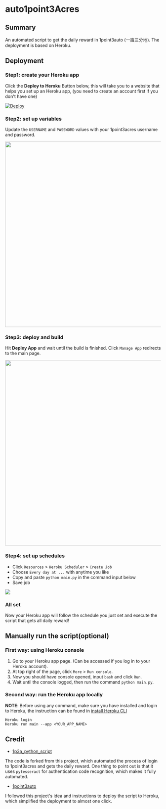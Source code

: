 # auto1point3Acres

## Summary

An automated script to get the daily reward in 1point3auto (一亩三分地). The deployment is based on Heroku.

## Deployment

### Step1: create your Heroku app

Click the **Deploy to Heroku** Button below, this will take you to a website that helps you set up an Heroku app, (you need to create an account first if you don't have one)

[![Deploy](https://www.herokucdn.com/deploy/button.png)](https://heroku.com/deploy)

### Step2: set up variables

Update the `USERNAME` and `PASSWORD` values with your 1point3acres username and password.

<img src="https://i.imgur.com/jV8a7fQ.png" width="600px">

### Step3: deploy and build

Hit **Deploy App** and wait until the build is finished. Click `Manage App` redirects to the main page.

<img src="https://i.imgur.com/UnHlu8Q.png" width="600px">

### Step4: set up schedules

- Click `Resources` > `Heroku Scheduler` > `Create Job`
- Choose `Every day at ...` with anytime you like
- Copy and paste `python main.py` in the command input below
- Save job

<img src="https://i.imgur.com/hj6adwI.png">

### All set

Now your Heroku app will follow the schedule you just set and execute the script that gets all daily reward!

## Manually run the script(optional)

### First way: using Heroku console

1. Go to your Heroku app page. (Can be accessed if you log in to your Heroku account).
2. At top right of the page, click `More` > `Run console`.
3. Now you should have console opened, input `bash` and click `Run`.
4. Wait until the console logged, then run the command `python main.py`.

### Second way: run the Heroku app locally

**NOTE**: Before using any command, make sure you have installed and login to Heroku, the instruction can be found in [install Heroku CLI](https://devcenter.heroku.com/articles/heroku-cli)

```code
Heroku login
Heroku run main --app <YOUR_APP_NAME>
```

## Credit

- [1p3a_python_script](https://github.com/VividLau/1p3a_python_script)

The code is forked from this project, which automated the process of login to 1point3acres and gets the daily reward. One thing to point out is that it uses `pytesseract` for authentication code recognition, which makes it fully automated.

- [1point3auto](https://github.com/CryoliteZ/1point3auto)

I followed this project's idea and instructions to deploy the script to Heroku, which simplified the deployment to almost one click.

